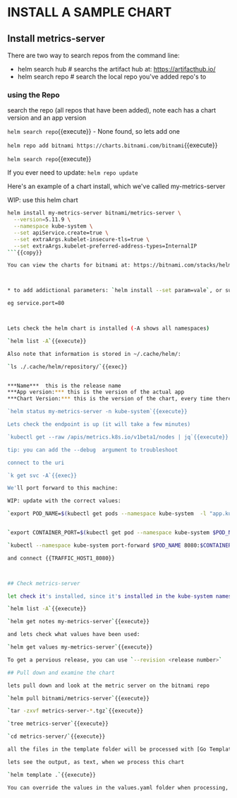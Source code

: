 # INSTALL A SAMPLE CHART

## Install  metrics-server

There are two way to search repos from the command line: 

- helm search hub # searchs the artifact hub at: https://artifacthub.io/
- helm search repo # search the local repo you've added repo's to

### using the Repo

search the repo (all repos that have been added), note each has a chart version and an app version

`helm search repo`{{execute}} - None found, so lets add one

`helm repo add bitnami https://charts.bitnami.com/bitnami`{{execute}}   

`helm search repo`{{execute}}

If you ever need to update: `helm repo update`

Here's an example of a chart install, which we've called my-metrics-server

WIP: use this helm chart

```sh
helm install my-metrics-server bitnami/metrics-server \
  --version=5.11.9 \
  --namespace kube-system \
  --set apiService.create=true \
  --set extraArgs.kubelet-insecure-tls=true \
  --set extraArgs.kubelet-preferred-address-types=InternalIP
```{{copy}}

You can view the charts for bitnami at: https://bitnami.com/stacks/helm



* to add addictional parameters: `helm install --set param=vale`, or supply a 'values' yaml file with the vales `--values file.yaml`

eg service.port=80



Lets check the helm chart is installed (-A shows all namespaces)

`helm list -A`{{execute}}

Also note that information is stored in ~/.cache/helm/:

`ls ./.cache/helm/repository/`{{exec}}


***Name***  this is the release name   
***App version:*** this is the version of the actual app
***Chart Version:*** this is the version of the chart, every time there is a change to the chart, the chart version is incremented, and you'll see it in the end of the chart name

`helm status my-metrics-server -n kube-system`{{execute}}

Lets check the endpoint is up (it will take a few minutes)

`kubectl get --raw /apis/metrics.k8s.io/v1beta1/nodes | jq`{{execute}}

tip: you can add the --debug  argument to troubleshoot

connect to the uri

`k get svc -A`{{exec}}

We'll port forward to this machine:

WIP: update with the correct values:

`export POD_NAME=$(kubectl get pods --namespace kube-system  -l "app.kubernetes.io/name=metrics-server,app.kubernetes.io/instance=my-metrics-server" -o jsonpath="{.items[0].metadata.name}")`{{execute}}     


`export CONTAINER_PORT=$(kubectl get pod --namespace kube-system $POD_NAME -o jsonpath="{.spec.containers[0].ports[0].containerPort}")`{{exec}} 

`kubectl --namespace kube-system port-forward $POD_NAME 8080:$CONTAINER_PORT`{{execute}}   

and connect {{TRAFFIC_HOST1_8080}}



## Check metrics-server

let check it's installed, since it's installed in the kube-system namespace, we have to add the --namespace argument

`helm list -A`{{execute}}

`helm get notes my-metrics-server`{{execute}}

and lets check what values have been used:

`helm get values my-metrics-server`{{execute}}

To get a pervious release, you can use `--revision <release number>`

## Pull down and examine the chart

lets pull down and look at the metric server on the bitnami repo

`helm pull bitnami/metrics-server`{{execute}}

`tar -zxvf metrics-server-*.tgz`{{execute}}

`tree metrics-server`{{execute}}

`cd metrics-server/`{{execute}}

all the files in the template folder will be processed with [Go Templating](https://pkg.go.dev/text/template) to produce a yaml file for a k8s apply file

lets see the output, as text, when we process this chart

`helm template .`{{execute}}

You can override the values in the values.yaml folder when processing, by using '--set'

